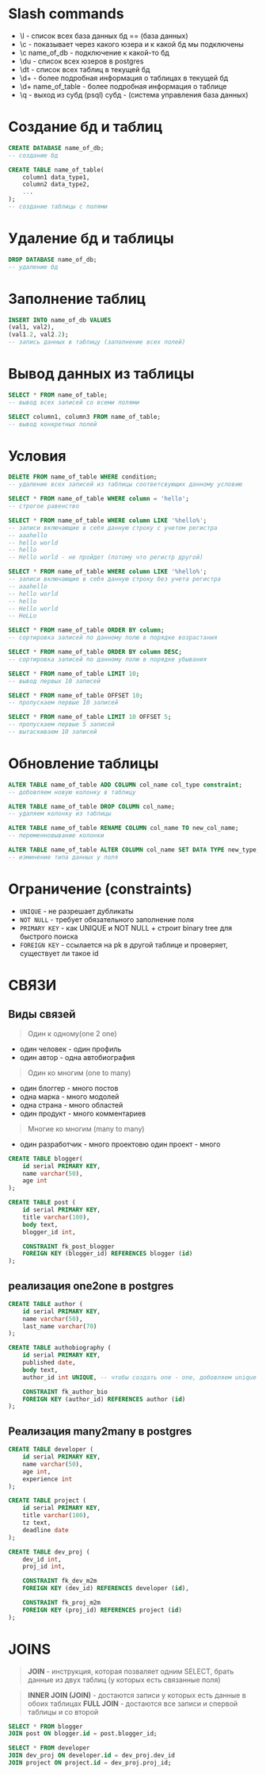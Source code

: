 # Slash commands
* \l - список всех база данных   бд == (база данных)
* \c - показывает через какого юзера и к какой бд мы подключены
* \c name_of_db - подключение к какой-то бд 
* \du - список всех юзеров в postgres
* \dt - список всех таблиц в текущей бд
* \d+ - более подробная информация  о таблицах в текущей бд
* \d+ name_of_table - более подробная информация о таблице
* \q - выход из субд (psql)       субд - (система управления база данных)


# Создание бд и таблиц
```sql
CREATE DATABASE name_of_db;
-- создание бд 
```

```sql
CREATE TABLE name_of_table(
    column1 data_type1,
    column2 data_type2,
    ...
);
-- создание таблицы с полями 
```

# Удаление бд и таблицы
```sql
DROP DATABASE name_of_db;
-- удаление бд
```

# Заполнение таблиц
```sql
INSERT INTO name_of_db VALUES
(val1, val2),
(val1.2, val2.2);
-- запись данных в таблицу (заполнение всех полей)
```

# Вывод данных из таблицы 
```sql
SELECT * FROM name_of_table; 
-- вывод всех записей со всеми полями
```


```sql
SELECT column1, column3 FROM name_of_table;
-- вывод конкретных полей
```

# Условия 
```sql
DELETE FROM name_of_table WHERE condition;
-- удаление всех записей из таблицы соответсвующих данному условию
```



```sql
SELECT * FROM name_of_table WHERE column = 'hello';
-- строгое равенство
```

```sql
SELECT * FROM name_of_table WHERE column LIKE '%hello%';
-- записи включающие в себя данную строку с учетoм регистра 
-- aaahello
-- hello world
-- hello
-- Hello world - не пройдет (потому что регистр другой)

```

```sql
SELECT * FROM name_of_table WHERE column LIKE '%hello%';
-- записи включающие в себя данную строку без учета регистра 
-- aaahello
-- hello world
-- hello
-- Hello world 
-- HeLLo
```

```sql
SELECT * FROM name_of_table ORDER BY column;
-- сортировка записей по данному полю в порядке возрастания
```


```sql
SELECT * FROM name_of_table ORDER BY column DESC;
-- сортировка записей по данному полю в порядке убывания
```

```sql
SELECT * FROM name_of_table LIMIT 10;
-- вывод первых 10 записей
```

```sql
SELECT * FROM name_of_table OFFSET 10;
-- пропускаем первые 10 записей
```

```sql
SELECT * FROM name_of_table LIMIT 10 OFFSET 5;
-- пропускаем первые 5 записей
-- вытаскиваем 10 записей 
```

# Обновление таблицы
```sql
ALTER TABLE name_of_table ADD COLUMN col_name col_type constraint;
-- добовляем новую колонку в таблицу
```

```sql
ALTER TABLE name_of_table DROP COLUMN col_name;
-- удаляем колонку из таблицы
```

```sql
ALTER TABLE name_of_table RENAME COLUMN col_name TO new_col_name;
-- переменновывание колонки
```

```sql
ALTER TABLE name_of_table ALTER COLUMN col_name SET DATA TYPE new_type;
-- изминение типа данных у поля
```

# Ограничение (constraints)
* `UNIQUE` - не разрешает дубликаты
* `NOT NULL` - требует обязательного заполнение поля
* `PRIMARY KEY` - как UNIQUE и NOT NULL + строит binary tree для быстрого поиска
* `FOREIGN KEY` - ссылается на pk  в другой таблице и проверяет, существует ли такое id


# СВЯЗИ
## Виды связей
> Один к одному(one 2 one)
* один человек - один профиль 
* один автор - одна автобиография 

> Один ко многим (one to many)
* один блоггер - много постов
* одна марка - много модолей
* одна страна - много областей
* один продукт - много комментариев

> Многие ко многим (many to many)
* один разработчик - много проектовю один проект - много


```sql
CREATE TABLE blogger(
    id serial PRIMARY KEY,
    name varchar(50),
    age int
);

CREATE TABLE post (
    id serial PRIMARY KEY,
    title varchar(100),
    body text,
    blogger_id int,

    CONSTRAINT fk_post_blogger
    FOREIGN KEY (blogger_id) REFERENCES blogger (id)
);
```

## реализация one2one в postgres
```sql
CREATE TABLE author (
    id serial PRIMARY KEY,
    name varchar(50),
    last_name varchar(70)
);

CREATE TABLE authobiography (
    id serial PRIMARY KEY,
    published date,
    body text,
    author_id int UNIQUE, -- чтобы создать one - one, добовляем unique

    CONSTRAINT fk_author_bio
    FOREIGN KEY (author_id) REFERENCES author (id)
);
```

## Реализация many2many в postgres
```sql
CREATE TABLE developer (
    id serial PRIMARY KEY,
    name varchar(50),
    age int,
    experience int
);

CREATE TABLE project (
    id serial PRIMARY KEY,
    title varchar(100),
    tz text,
    deadline date
);

CREATE TABLE dev_proj (
    dev_id int,
    proj_id int,

    CONSTRAINT fk_dev_m2m
    FOREIGN KEY (dev_id) REFERENCES developer (id),

    CONSTRAINT fk_proj_m2m
    FOREIGN KEY (proj_id) REFERENCES project (id)
);
```

# JOINS
> **JOIN** - инструкция, которая позваляет одним SELECT, брать данные из двух таблиц (у которых есть связанные поля)

> **INNER JOIN (JOIN)** - достаются записи у которых есть данные в обоих таблицах
>**FULL JOIN** - достаются все записи и спервой таблицы и со второй  

```sql
SELECT * FROM blogger 
JOIN post ON blogger.id = post.blogger_id;
```

```sql
SELECT * FROM developer
JOIN dev_proj ON developer.id = dev_proj.dev_id
JOIN project ON project.id = dev_proj.proj_id;
```